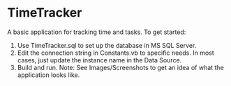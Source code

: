 # TimeTracker
A basic application for tracking time and tasks.
To get started:
1. Use TimeTracker.sql to set up the database in MS SQL Server.
2. Edit the connection string in Constants.vb to specific needs. In most cases, just update the instance name in the Data Source.
3. Build and run.
Note: See Images/Screenshots to get an idea of what the application looks like.
